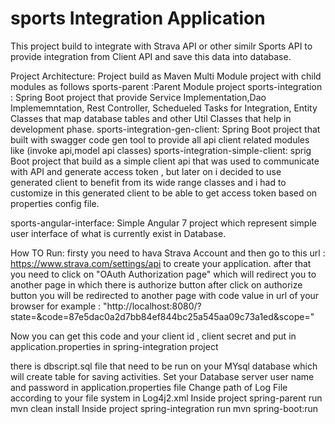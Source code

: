 # sports Integration Application

This project build to integrate with Strava API or other similr Sports API to provide integration from Client API and save this data into database.

Project Architecture:
Project build as Maven Multi Module project with child modules as follows
sports-parent :Parent Module project
sports-integration : Spring Boot project that provide Service Implementation,Dao Implememntation, Rest Controller, Schedueled Tasks for Integration, Entity Classes that map database tables and other Util Classes that help in development phase.
sports-integration-gen-client: Spring Boot project that built with swagger code gen tool to provide all api client related modules like (invoke api,model api classes)
sports-integration-simple-client: sprig Boot project that build as a simple client api that was used to communicate with API and generate access token , but later on i decided to use generated client to benefit from its wide range classes and i had to customize in this generated client to be able to get access token based on properties config file.

sports-angular-interface: Simple Angular 7 project which represent simple user interface of what is currently exist in Database.

How TO Run:
firsty you need to hava Strava Account and then go to this url : https://www.strava.com/settings/api
to create your application.
after that you need to click on "OAuth Authorization page" which will redirect you to another page in which there is authorize button
after click on authorize button you will be redirected to another page with code value in url of your browser 
for example : "http://localhost:8080/?state=&code=87e5dac0a2d7bb84ef844bc25a545aa09c73a1ed&scope="

Now you can get this code and your client id , client secret and put in application.properties in spring-integration project

there is dbscript.sql file that need to be run on your MYsql database which will create table for saving activities.
Set your Database server user name and password in application.properties file
Change path of Log File according to your file system in Log4j2.xml 
Inside project spring-parent run mvn clean install
Inside project spring-integration run mvn spring-boot:run
